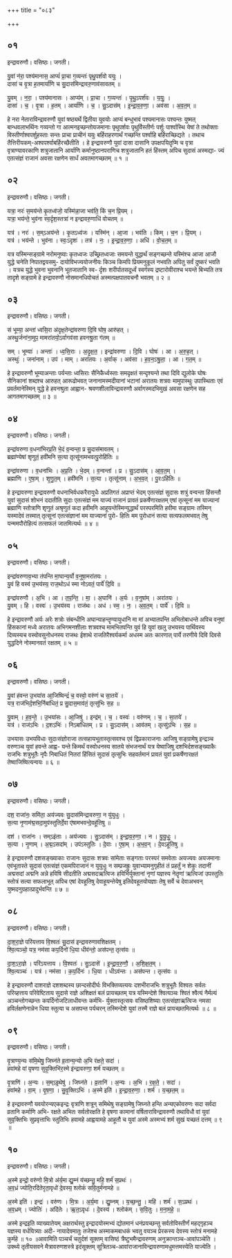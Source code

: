 +++
title = "०८३"

+++


## ०१
इन्द्रावरुणौ। वसिष्ठः। जगती।

यु॒वां न॑रा॒ पश्य॑मानास॒ आप्यं॑ प्रा॒चा ग॒व्यन्तः॑ पृथु॒पर्श॑वो ययुः ।  
दासा॑ च वृ॒त्रा ह॒तमार्या॑णि च सु॒दास॑मिन्द्रावरु॒णाव॑सावतम् ॥

यु॒वम् । न॒रा॒ । पश्य॑मानासः । आप्य॑म् । प्रा॒चा । ग॒व्यन्तः॑ । पृ॒थु॒ऽपर्श॑वः । य॒युः॒ ।  
दासा॑ । च॒ । वृ॒त्रा । ह॒तम् । आर्या॑णि । च॒ । सु॒ऽदास॑म् । इ॒न्द्रा॒व॒रु॒णा॒ । अव॑सा । अ॒व॒त॒म् ॥

हे नरा नेताराविन्द्रावरुणौ युवां षष्ठ्यर्थे द्वितीया युवयोः आप्यं बन्धुभावं पश्यमानासः पश्यन्तः युष्मत् बान्धवलाभर्थिनः गव्यन्तो गा आत्मनइच्छन्तोयजमानाः पृथुपर्शवः पृथुर्विस्तीर्णः पर्शुः पार्श्वास्थि येषां ते तथोक्ताः विस्तीर्णाश्वपर्शुहस्ताः सन्तः प्राचा प्राचीनं ययुः बर्हिराहरणार्थं गच्छन्ति पर्श्वाहि बर्हिराच्छिद्यते । तथाच तैत्तिरीयकम्-अश्वपर्श्वाबर्हिरच्छैतीति । हे इन्द्रावरुणौ युवां दासा दासानि उपक्षपयितॄप्मि च वृत्रा वृत्राण्यावरकाणि शत्रुजातानि आर्याणि कर्मानुष्ठानपराणिच शत्रुजातानि हतं हिंस्तम् अपिच सुदासं अस्मद्या- ज्यं एतत्संज्ञं राजानं अवसा रक्षणेन सार्धं अवतमागच्छतम् ॥ १ ॥

## ०२
इन्द्रावरुणौ। वसिष्ठः। जगती।

यत्रा॒ नरः॑ स॒मय॑न्ते कृ॒तध्व॑जो॒ यस्मि॑न्ना॒जा भव॑ति॒ किं च॒न प्रि॒यम् ।  
यत्रा॒ भय॑न्ते॒ भुव॑ना स्व॒र्दृश॒स्तत्रा॑ न इन्द्रावरु॒णाधि॑ वोचतम् ॥

यत्र॑ । नरः॑ । स॒म्ऽअय॑न्ते । कृ॒तऽध्व॑जः । यस्मि॑न् । आ॒जा । भव॑ति । किम् । च॒न । प्रि॒यम् ।  
यत्र॑ । भय॑न्ते । भुव॑ना । स्वः॒ऽदृशः॑ । तत्र॑ । नः॒ । इ॒न्द्रा॒व॒रु॒णा॒ । अधि॑ । वो॒च॒त॒म् ॥

यत्र यस्मिन्सङ्ग्रामे नरोमनुष्याः कृतध्वजः उच्छ्रितध्वजाः समयन्ते युद्धार्थं सङ्गच्छन्ते यस्मिंश्च आजा आजौ युद्धे चनेति निपातद्वयसमु- दायोविभज्ययोजनीयः किञ्च किमपि प्रियमनुकूलं नभवति अपितु सर्वं दुष्करं भवति । यत्रच युद्धे भुवना भुवनानि भूतजातानि स्व- र्दृशः शरीर्पातसदूर्ध्वं स्वर्गस्य द्रष्टारोवीराश्च भयन्ते बिभ्यति तत्र तादृशे सङ्ग्रामे हे इन्द्रावरुणौ नोसमानधिवोचतं अस्मत्पक्षपातवचनौ भवतम् ॥ २ ॥

## ०३
इन्द्रावरुणौ। वसिष्ठः। जगती।

सं भूम्या॒ अन्ता॑ ध्वसि॒रा अ॑दृक्ष॒तेन्द्रा॑वरुणा दि॒वि घोष॒ आरु॑हत् ।  
अस्थु॒र्जना॑ना॒मुप॒ मामरा॑तयो॒ऽर्वागव॑सा हवनश्रु॒ता ग॑तम् ॥

सम् । भूम्याः॑ । अन्ताः॑ । ध्व॒सि॒राः । अ॒दृ॒क्ष॒त॒ । इन्द्रा॑वरुणा । दि॒वि । घोषः॑ । आ । अ॒रु॒ह॒त् ।  
अस्थुः॑ । जना॑नाम् । उप॑ । माम् । अरा॑तयः । अ॒र्वाक् । अव॑सा । ह॒व॒न॒ऽश्रु॒ता॒ । आ । ग॒त॒म् ॥

हे इन्द्रावरुणौ भूम्याअन्ताः पर्यन्ताः ध्वसिराः सैनिकैर्ध्वस्ताः समदृक्षतं सन्दृश्यन्ते तथा दिवि द्युलोके घोषः सैनिकानां शब्दश्च आरुहत् आरूढोभवत् जनानामस्मदीयानां भटानां अरातयः शत्रवः मामुपास्थुः उपास्थिताः एवं प्रवर्तमानेस्मिन् युद्धे हे हवनश्रुता आह्वान- श्रवणशीलाविन्द्रावरुणौ अर्वागस्मदभिमुखं अवसा रक्षणेन सह आगतमागच्छतम् ॥ ३ ॥

## ०४
इन्द्रावरुणौ। वसिष्ठः। जगती।

इन्द्रा॑वरुणा व॒धना॑भिरप्र॒ति भे॒दं व॒न्वन्ता॒ प्र सु॒दास॑मावतम् ।  
ब्रह्मा॑ण्येषां शृणुतं॒ हवी॑मनि स॒त्या तृत्सू॑नामभवत्पु॒रोहि॑तिः ॥

इन्द्रा॑वरुणा । व॒धना॑भिः । अ॒प्र॒ति । भे॒दम् । व॒न्वन्ता॑ । प्र । सु॒ऽदास॑म् । आ॒व॒त॒म् ।  
ब्रह्मा॑णि । ए॒षा॒म् । शृ॒णु॒त॒म् । हवी॑मनि । स॒त्या । तृत्सू॑नाम् । अ॒भ॒व॒त् । पु॒रःऽहि॑तिः ॥

हे इन्द्रावरुणा इन्द्रावरुणौ वधनाभिर्वधकरैरायुधैः अप्रतिगतं अप्राप्तं भेदम् एतत्संज्ञं सुदासः शत्रुं वन्वन्ता हिंसन्तौ युवां सुदासं शोभनं ददातीति सुदाः एतत्संज्ञं मम याज्यं राजानं प्रावतं प्रकर्षेणारक्षतम् एषां तृत्सूनां मम याज्यानां ब्रह्माणि स्तोत्राणि शृणुतं अश्रृणुतं कदा हवीमनि आहूयन्तेस्मिन्युद्धार्थं परस्परमिति हवीमा सङ्ग्रामः तस्मिन् यस्मादेवं तस्मात् तृत्सूनां एतत्संज्ञानां मम याज्यानां पुरो- हितिः मम पुरोधानं सत्या सत्यफलमभवत् तेषु यन्ममपौरोहित्यं तत्सफलं जातमित्यर्थः ॥ ४ ॥

## ०५
इन्द्रावरुणौ। वसिष्ठः। जगती।

इन्द्रा॑वरुणाव॒भ्या त॑पन्ति मा॒घान्य॒र्यो व॒नुषा॒मरा॑तयः ।  
यु॒वं हि वस्व॑ उ॒भय॑स्य॒ राज॒थोऽध॑ स्मा नोऽवतं॒ पार्ये॑ दि॒वि ॥

इन्द्रा॑वरुणौ । अ॒भि । आ । त॒प॒न्ति॒ । मा॒ । अ॒घानि॑ । अ॒र्यः । व॒नुषा॑म् । अरा॑तयः ।  
यु॒वम् । हि । वस्वः॑ । उ॒भय॑स्य । राज॑थः । अध॑ । स्म॒ । नः॒ । अ॒व॒त॒म् । पार्ये॑ । दि॒वि ॥

हे इन्द्रावरुणौ अर्यः अरेः शत्रोः संबन्धीनि अघान्याहन्तॄण्यायुधानि मा मां अभ्यातपन्ति अभितोबाधन्ते अपिच वनुषां हिंसकानां मध्ये अरातयः अभिगमनशीलाः शत्रवश्च मामभितपन्ति युवं हि युवां खलु उभयस्य पार्थिवस्य दिव्यस्यच वस्वोवसुनोधनस्य राजथः ईशाथे राजतिरैश्वर्यकर्मा अधस्म अतः कारणात् पार्ये तरणीये दिवि दिवसे युद्धदिने नोस्मानवतं रक्षतम् ॥ ५ ॥

## ०६
इन्द्रावरुणौ। वसिष्ठः। जगती।

यु॒वां ह॑वन्त उ॒भया॑स आ॒जिष्विन्द्रं॑ च॒ वस्वो॒ वरु॑णं च सा॒तये॑ ।  
यत्र॒ राज॑भिर्द॒शभि॒र्निबा॑धितं॒ प्र सु॒दास॒माव॑तं॒ तृत्सु॑भिः स॒ह ॥

यु॒वाम् । ह॒व॒न्ते॒ । उ॒भया॑सः । आ॒जिषु॑ । इन्द्र॑म् । च॒ । वस्वः॑ । वरु॑णम् । च॒ । सा॒तये॑ ।  
यत्र॑ । राज॑ऽभिः । द॒शऽभिः॑ । निऽबा॑धितम् । प्र । सु॒ऽदास॑म् । आव॑तम् । तृत्सु॑ऽभिः । स॒ह ॥

उभयासः उभयविधाः सुदाःसंज्ञोराजा तत्सहायभूतास्तृत्सवश्च एवं द्विप्रकाराजनाः आजिषु सङ्ग्रामेषु इन्द्रञ्च वरुणञ्च युवां हवन्ते आह्व- यन्ते किमर्थं वस्वोधनस्य सातये संभजनार्थं यत्र येष्वाजिषु दशभिर्दशसङ्ख्याकैः राजभिः शत्रुभूतैः नृपैः निबाधितं नितरां हिंसितं सुदासं तृत्सुभिः सहवर्तमानं प्रावतं युवां प्रकर्षेणारक्षतं तेष्वाजिष्वित्यन्वयः ॥ ६ ॥

## ०७
इन्द्रावरुणौ। वसिष्ठः। जगती।

दश॒ राजा॑नः॒ समि॑ता॒ अय॑ज्यवः सु॒दास॑मिन्द्रावरुणा॒ न यु॑युधुः ।  
स॒त्या नृ॒णाम॑द्म॒सदा॒मुप॑स्तुतिर्दे॒वा ए॑षामभवन्दे॒वहू॑तिषु ॥

दश॑ । राजा॑नः । सम्ऽइ॑ताः । अय॑ज्यवः । सु॒ऽदास॑म् । इ॒न्द्रा॒व॒रु॒णा॒ । न । यु॒यु॒धुः॒ ।  
स॒त्या । नृ॒णाम् । अ॒द्म॒ऽसदा॑म् । उप॑ऽस्तुतिः । दे॒वाः । ए॒षा॒म् । अ॒भ॒व॒न् । दे॒वऽहू॑तिषु ॥

हे इन्द्रावरुणौ दशसङ्ख्याकाः राजानः सुदासः शत्रवः सांमेताः सङ्गताः परस्परं समवेताः अयज्यवः अयजमानाः एवंभूतास्ते सुदासं एतत्संज्ञं एकमपिराजानं न युयुधुः न सम्प्रजह्रुः युवाभ्यामनुगृहीतं तं प्रहर्तुं न शेकुः तदानीं अद्मसदां अद्मनि अन्ने हविषि सीदतीति अद्मसदऋत्विजः हविर्भिर्युक्तानां नृणां यज्ञस्य नेतॄणां ऋत्विजां उपस्तुतिः स्तोत्रं सत्या सफलाभूत् अपिच एषां देवहूतिषु देवाहूयन्तेयेषु इतिदेवहूतयोयज्ञाः तेषु सर्वे च देवाअभवन् युष्मदनुग्रहात्प्रादुर्भवन्ति ॥ ७ ॥

## ०८
इन्द्रावरुणौ। वसिष्ठः। जगती।

दा॒श॒रा॒ज्ञे परि॑यत्ताय वि॒श्वतः॑ सु॒दास॑ इन्द्रावरुणावशिक्षतम् ।  
श्वि॒त्यञ्चो॒ यत्र॒ नम॑सा कप॒र्दिनो॑ धि॒या धीव॑न्तो॒ अस॑पन्त॒ तृत्स॑वः ॥

दा॒श॒ऽरा॒ज्ञे । परि॑ऽयत्ताय । वि॒श्वतः॑ । सु॒ऽदासे॑ । इ॒न्द्रा॒व॒रु॒णौ॒ । अ॒शि॒क्ष॒त॒म् ।  
श्वि॒त्यञ्चः॑ । यत्र॑ । नम॑सा । क॒प॒र्दिनः॑ । धि॒या । धीऽव॑न्तः । अस॑पन्त । तृत्स॑वः ॥

हे इन्द्रावरुणौ दाशराज्ञे दशशब्दस्य छान्दसोदीर्घः विभक्तिव्यत्ययः दशभीराजभिः शत्रुभूतैः विश्वतः सर्वतः परिय्हत्ताय परिवेष्टिताय सुदासे राज्ञे अशिक्षतं बलं प्रायच्छतम् यत्र यस्मिन्देशे श्वित्यञ्चः श्वितं श्वैत्यं नैर्मल्यं अञ्चन्तोगच्छन्तः कपर्दिनोजटिलाधीवन्तः कर्मभि- र्युक्तास्तृत्सवः वसिष्ठशिष्याः एतत्संज्ञाऋत्विजः नमसा हविर्लक्षणेनान्नेन धिया स्तुत्या च असपन्त पर्यचरन् तस्मिन्देशे युवां तस्मै राज्ञे बलं प्रायच्छतमित्यर्थः ॥ ८ ॥

## ०९
इन्द्रावरुणौ। वसिष्ठः। जगती।

वृ॒त्राण्य॒न्यः स॑मि॒थेषु॒ जिघ्न॑ते व्र॒तान्य॒न्यो अ॒भि र॑क्षते॒ सदा॑ ।  
हवा॑महे वां वृषणा सुवृ॒क्तिभि॑र॒स्मे इ॑न्द्रावरुणा॒ शर्म॑ यच्छतम् ॥

वृ॒त्राणि॑ । अ॒न्यः । स॒म्ऽइ॒थेषु॑ । जिघ्न॑ते । व्र॒तानि॑ । अ॒न्यः । अ॒भि । र॒क्ष॒ते॒ । सदा॑ ।  
हवा॑महे । वा॒म् । वृ॒ष॒णा॒ । सु॒वृ॒क्तिऽभिः॑ । अ॒स्मे इति॑ । इ॒न्द्रा॒व॒रु॒णा॒ । शर्म॑ । य॒च्छ॒त॒म् ॥

हे इन्द्रावरुणौ यवयोरन्यएकइन्द्रः वृत्राणि शत्रून् समिथेषु सङ्ग्रामेषु जिघ्नते हन्ति अन्यएकोवरुणः सदा सर्वदा व्रतानि कर्माणि अभि- रक्षते अभितः सर्वतोरक्षति हे वृषणा कामानां वर्षिताराविन्द्रावरुणौ तथाविधौ वां युवां सुवृक्तिभिः सुप्रवृत्ताभिः स्तुतिभिः हवामहे आह्वयामहे आहूतौ च युवां अस्मे अस्मभ्यं शर्म सुखं यच्छतं दत्तम् ॥ ९ ॥

## १०
इन्द्रावरुणौ। वसिष्ठः। जगती।

अ॒स्मे इन्द्रो॒ वरु॑णो मि॒त्रो अ॑र्य॒मा द्यु॒म्नं य॑च्छन्तु॒ महि॒ शर्म॑ स॒प्रथः॑ ।  
अ॒व॒ध्रं ज्योति॒रदि॑तेरृता॒वृधो॑ दे॒वस्य॒ श्लोकं॑ सवि॒तुर्म॑नामहे ॥

अ॒स्मे इति॑ । इन्द्रः॑ । वरु॑णः । मि॒त्रः । अ॒र्य॒मा । द्यु॒म्नम् । य॒च्छ॒न्तु॒ । महि॑ । शर्म॑ । स॒ऽप्रथः॑ ।  
अ॒व॒ध्रम् । ज्योतिः॑ । अदि॑तेः । ऋ॒त॒ऽवृधः॑ । दे॒वस्य॑ । श्लोक॑म् । स॒वि॒तुः । म॒ना॒म॒हे॒ ॥

अस्मे इन्द्रइति व्याख्यातेयम् अक्षरार्थस्तु इन्द्रादयोस्मभ्यं द्योतमानं धनंप्रयच्छन्तु सर्वतोविस्तीर्णं महद्गृहञ्च यज्ञस्य वर्धयित्र्याः अदी- नायादेवमातुः तजेश्च अस्माकमबाधकं भवतु वयञ्च प्रेरकस्य देवस्य स्तोत्रं मनामहे कुर्महे ॥ १० ॥आवामिति पञ्चर्चं चतुर्दशं सूक्तम् वासिष्ठं त्रैष्टुभमैन्द्रावरुणम् अनुक्रान्तञ्च-आवांपञ्चेति । उक्थ्ये तृतीयसवने मैत्रावरुणशस्त्रे इदंसूक्तम् सूत्रितञ्च-आवांराजानाविन्द्रावरुणामधुमत्तमस्येति याज्येति ।